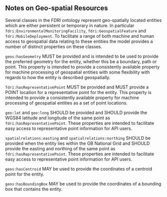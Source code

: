 ## Notes on Geo-spatial Resources

Several classes in the FDRI ontology represent geo-spatially located entities which are either persistent or temporary in nature. In particular `fdri:EnvironmentalMonitoringFacility`, `fdri:GeospatialFeature` and `fdri:MobileDeployment`. To facilitate a range of both machine and human access to geospatial data relating to these entities the model provides a number of distinct properties on these classes.

`geos:hasGeometry` MUST be provided and is intended to be used to provide the preferred geometry for the entity, whether this be a boundary, path or point. This property is intended to provide a consistently available property for machine processing of geospatial entities with some flexibility with regards to how the entity is described geospatially.

`fdri:hasRepresentativePoint` MUST be provided and MUST provide a POINT location for a representative point for the entity. This property is intended to provide a consistently available property for machine processing of geospatial entities as a set of point locations.

`geo:lat` and `geo:long` SHOULD be provided and SHOULD provide the WGS84 latitude and longitude of the same point as `fdri:hasRepresentativePoint`. These properties are intended to facilitate easy access to representative point information for API users.

`spatialrelations:easting` and `spatialrelations:northing` SHOULD be provided when the entity lies within the GB National Grid and SHOULD provide the easting and northing of the same point as `fdri:hasRepresentativePoint`. These properties are intended to facilitate easy access to representative point information for API users.

`geos:hasCentroid` MAY be used to provide the coordinates of a centroid point for the entity.

`geos:hasBoundingBox` MAY be used to provide the coordinates of a bounding box that contains the entity.

